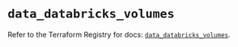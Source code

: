 # `data_databricks_volumes`

Refer to the Terraform Registry for docs: [`data_databricks_volumes`](https://registry.terraform.io/providers/databricks/databricks/1.61.0/docs/data-sources/volumes).
